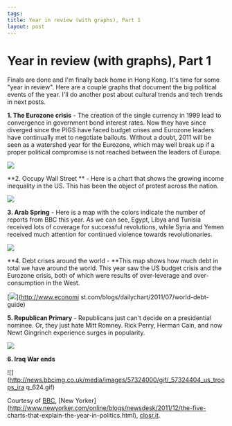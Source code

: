 ```yaml
--- 
tags: 
title: Year in review (with graphs), Part 1
layout: post
---
```

# Year in review (with graphs), Part 1

Finals are done and I'm finally back home in Hong Kong. It's time for some
"year in review". Here are a couple graphs that document the big political
events of the year. I'll do another post about cultural trends and tech trends
in next posts.

**1. The Eurozone crisis** - The creation of the single currency in 1999 lead to convergence in government bond interest rates. Now they have since diverged since the PIGS have faced budget crises and Eurozone leaders have continually met to negotiate bailouts. Without a doubt, 2011 will be seen as a watershed year for the Eurozone, which may well break up if a proper political compromise is not reached between the leaders of Europe.

![](http://media.tumblr.com/tumblr_lwihjjJEma1r3oiuq.png)

**2. Occupy Wall Street ** - Here is a chart that shows the growing income inequality in the US. This has been the object of protest across the nation. 

![](http://media.tumblr.com/tumblr_lwiiy8HsV81r3oiuq.jpg)

**3. Arab Spring** - Here is a map with the colors indicate the number of reports from BBC this year. As we can see, Egypt, Libya and Tunisia received lots of coverage for successful revolutions, while Syria and Yemen received much attention for continued violence towards revolutionaries. 

![](http://media.tumblr.com/tumblr_lwijegstHt1r3oiuq.png)

**4. Debt crises around the world - **This map shows how much debt in total we have around the world. This year saw the US budget crisis and the Eurozone crisis, both of which were results of over-leverage and over-consumption in the West. 

[![](http://media.tumblr.com/tumblr_lwijtvQtDq1r3oiuq.png)](http://www.economi
st.com/blogs/dailychart/2011/07/world-debt-guide)

**5. Republican Primary** - Republicans just can't decide on a presidential nominee. Or, they just hate Mitt Romney. Rick Perry, Herman Cain, and now Newt Gingrinch experience surges in popularity. 

![](http://images.huffingtonpost.com/2011-12-09-Blumenthal-PollsterChart.png)

**6. Iraq War ends**

![](http://news.bbcimg.co.uk/media/images/57324000/gif/_57324404_us_troops_ira
q_624.gif)

Courtesy of [BBC](http://www.bbc.co.uk/news/in-pictures-16090055), [New
Yorker](http://www.newyorker.com/online/blogs/newsdesk/2011/12/the-five-
charts-that-explain-the-year-in-politics.html),
[closr.it](http://www.visualisingdata.com/arabspring/BBC.asp).

